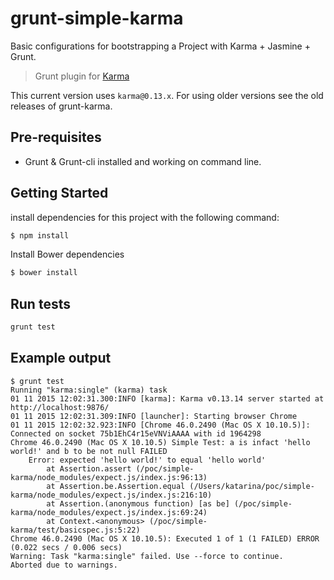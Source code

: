 # grunt-simple-karma
Basic configurations for bootstrapping a Project with Karma + Jasmine + Grunt.

> Grunt plugin for [Karma](https://github.com/karma-runner/karma)

This current version uses `karma@0.13.x`. For using older versions see the
old releases of grunt-karma.

## Pre-requisites
* Grunt & Grunt-cli installed and working on command line.

## Getting Started
install dependencies for this project with the following command:

```bash
$ npm install
```

Install Bower dependencies

```bash
$ bower install
```

## Run tests

```bash
grunt test
```

## Example output

```
$ grunt test
Running "karma:single" (karma) task
01 11 2015 12:02:31.300:INFO [karma]: Karma v0.13.14 server started at http://localhost:9876/
01 11 2015 12:02:31.309:INFO [launcher]: Starting browser Chrome
01 11 2015 12:02:32.923:INFO [Chrome 46.0.2490 (Mac OS X 10.10.5)]: Connected on socket 75b1EhC4r15eVNViAAAA with id 1964298
Chrome 46.0.2490 (Mac OS X 10.10.5) Simple Test: a is infact 'hello world!' and b to be not null FAILED
	Error: expected 'hello world!' to equal 'hello world'
	    at Assertion.assert (/poc/simple-karma/node_modules/expect.js/index.js:96:13)
	    at Assertion.be.Assertion.equal (/Users/katarina/poc/simple-karma/node_modules/expect.js/index.js:216:10)
	    at Assertion.(anonymous function) [as be] (/poc/simple-karma/node_modules/expect.js/index.js:69:24)
	    at Context.<anonymous> (/poc/simple-karma/test/basicspec.js:5:22)
Chrome 46.0.2490 (Mac OS X 10.10.5): Executed 1 of 1 (1 FAILED) ERROR (0.022 secs / 0.006 secs)
Warning: Task "karma:single" failed. Use --force to continue.
Aborted due to warnings.
```